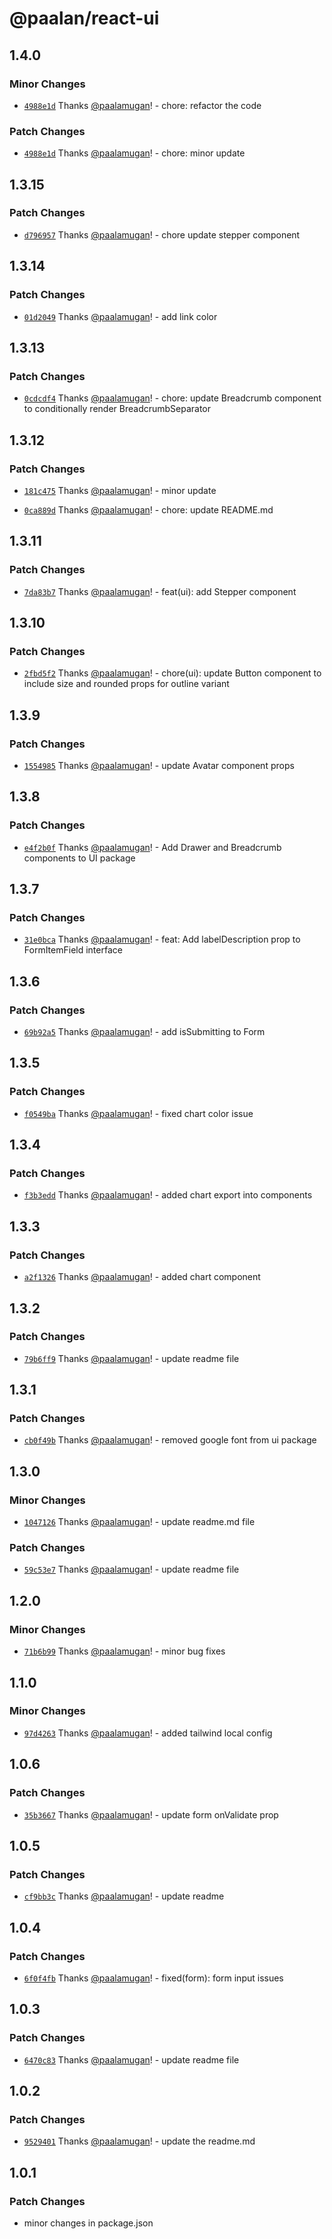 # @paalan/react-ui

## 1.4.0

### Minor Changes

- [`4988e1d`](https://github.com/paalamugan/paalan-react-shadcn-ui/commit/4988e1d8da1b952dff8a1e0791beed049e1e802a) Thanks [@paalamugan](https://github.com/paalamugan)! - chore: refactor the code

### Patch Changes

- [`4988e1d`](https://github.com/paalamugan/paalan-react-shadcn-ui/commit/4988e1d8da1b952dff8a1e0791beed049e1e802a) Thanks [@paalamugan](https://github.com/paalamugan)! - chore: minor update

## 1.3.15

### Patch Changes

- [`d796957`](https://github.com/paalamugan/paalan-react-shadcn-ui/commit/d796957fdf5dd106f3ee109db8a5e38b52f9d392) Thanks [@paalamugan](https://github.com/paalamugan)! - chore update stepper component

## 1.3.14

### Patch Changes

- [`01d2049`](https://github.com/paalamugan/paalan-react-shadcn-ui/commit/01d20498cc1cc354b3fc44a169ef286fd94d50a3) Thanks [@paalamugan](https://github.com/paalamugan)! - add link color

## 1.3.13

### Patch Changes

- [`0cdcdf4`](https://github.com/paalamugan/paalan-react-shadcn-ui/commit/0cdcdf421b2eac8ecc2b04913b730ffe26fad972) Thanks [@paalamugan](https://github.com/paalamugan)! - chore: update Breadcrumb component to conditionally render BreadcrumbSeparator

## 1.3.12

### Patch Changes

- [`181c475`](https://github.com/paalamugan/paalan-react-shadcn-ui/commit/181c475cf1c0ddb6ff20f3449303a30d4f0873c6) Thanks [@paalamugan](https://github.com/paalamugan)! - minor update

- [`0ca889d`](https://github.com/paalamugan/paalan-react-shadcn-ui/commit/0ca889d454fe9e69825c12c8ee97e80fc791390a) Thanks [@paalamugan](https://github.com/paalamugan)! - chore: update README.md

## 1.3.11

### Patch Changes

- [`7da83b7`](https://github.com/paalamugan/paalan-react-shadcn-ui/commit/7da83b703eb48a208cf0c024e4255613e5162de0) Thanks [@paalamugan](https://github.com/paalamugan)! - feat(ui): add Stepper component

## 1.3.10

### Patch Changes

- [`2fbd5f2`](https://github.com/paalamugan/paalan-react-shadcn-ui/commit/2fbd5f2e52dc2ab629896547a9be26b6c553885c) Thanks [@paalamugan](https://github.com/paalamugan)! - chore(ui): update Button component to include size and rounded props for outline variant

## 1.3.9

### Patch Changes

- [`1554985`](https://github.com/paalamugan/paalan-react-shadcn-ui/commit/1554985a722aec6ed7160cb342b3b8040f9715d4) Thanks [@paalamugan](https://github.com/paalamugan)! - update Avatar component props

## 1.3.8

### Patch Changes

- [`e4f2b0f`](https://github.com/paalamugan/paalan-react-shadcn-ui/commit/e4f2b0fbf06b8cdb7705ec4388b9a2ea037ddecb) Thanks [@paalamugan](https://github.com/paalamugan)! - Add Drawer and Breadcrumb components to UI package

## 1.3.7

### Patch Changes

- [`31e0bca`](https://github.com/paalamugan/paalan-react-shadcn-ui/commit/31e0bca23d741da94a0f5db89dea636240bb82f2) Thanks [@paalamugan](https://github.com/paalamugan)! - feat: Add labelDescription prop to FormItemField interface

## 1.3.6

### Patch Changes

- [`69b92a5`](https://github.com/paalamugan/paalan-react-shadcn-ui/commit/69b92a5793aa42cbb2db895e9f7c02b2164243ae) Thanks [@paalamugan](https://github.com/paalamugan)! - add isSubmitting to Form

## 1.3.5

### Patch Changes

- [`f0549ba`](https://github.com/paalamugan/paalan-react-shadcn-ui/commit/f0549baeae1f2c4173f39261ca485d9813c596b6) Thanks [@paalamugan](https://github.com/paalamugan)! - fixed chart color issue

## 1.3.4

### Patch Changes

- [`f3b3edd`](https://github.com/paalamugan/paalan-react-shadcn-ui/commit/f3b3edd5847f4c0f91e1dd635c535b850c5d1925) Thanks [@paalamugan](https://github.com/paalamugan)! - added chart export into components

## 1.3.3

### Patch Changes

- [`a2f1326`](https://github.com/paalamugan/paalan-react-shadcn-ui/commit/a2f13260330e1783f4929abdd56872e17c99d3e6) Thanks [@paalamugan](https://github.com/paalamugan)! - added chart component

## 1.3.2

### Patch Changes

- [`79b6ff9`](https://github.com/paalamugan/paalan-react-shadcn-ui/commit/79b6ff97bc809f56a7580d3092496803e728439b) Thanks [@paalamugan](https://github.com/paalamugan)! - update readme file

## 1.3.1

### Patch Changes

- [`cb0f49b`](https://github.com/paalamugan/paalan-react-shadcn-ui/commit/cb0f49b6e182fc55b4e3c41eb7c3bca506168b14) Thanks [@paalamugan](https://github.com/paalamugan)! - removed google font from ui package

## 1.3.0

### Minor Changes

- [`1047126`](https://github.com/paalamugan/paalan-react-shadcn-ui/commit/1047126c52e0abad7e98cfce02d67499cc8a3ad2) Thanks [@paalamugan](https://github.com/paalamugan)! - update readme.md file

### Patch Changes

- [`59c53e7`](https://github.com/paalamugan/paalan-react-shadcn-ui/commit/59c53e7d0e21cd189469fd8255e4b045a941c1f3) Thanks [@paalamugan](https://github.com/paalamugan)! - update readme file

## 1.2.0

### Minor Changes

- [`71b6b99`](https://github.com/paalamugan/paalan-react-shadcn-ui/commit/71b6b9913a21c6fa341c71a663fbc3f7e907d8e8) Thanks [@paalamugan](https://github.com/paalamugan)! - minor bug fixes

## 1.1.0

### Minor Changes

- [`97d4263`](https://github.com/paalamugan/paalan-react-shadcn-ui/commit/97d4263dbe7ad32058ed56d2d3bd97af28dbe4b0) Thanks [@paalamugan](https://github.com/paalamugan)! - added tailwind local config

## 1.0.6

### Patch Changes

- [`35b3667`](https://github.com/paalamugan/paalan-react-shadcn-ui/commit/35b3667e42963a90a6cc16bd297cfbc261e380ee) Thanks [@paalamugan](https://github.com/paalamugan)! - update form onValidate prop

## 1.0.5

### Patch Changes

- [`cf9bb3c`](https://github.com/paalamugan/paalan-react-shadcn-ui/commit/cf9bb3c4e07a69a26c95b66b8d23d4be8f24fe43) Thanks [@paalamugan](https://github.com/paalamugan)! - update readme

## 1.0.4

### Patch Changes

- [`6f0f4fb`](https://github.com/paalamugan/paalan-react-shadcn-ui/commit/6f0f4fb8fee26a7a557e0798e6ba033d122a8c34) Thanks [@paalamugan](https://github.com/paalamugan)! - fixed(form): form input issues

## 1.0.3

### Patch Changes

- [`6470c83`](https://github.com/paalamugan/paalan-react-shadcn-ui/commit/6470c83403d09305699d76a98d591bb3a334151e) Thanks [@paalamugan](https://github.com/paalamugan)! - update readme file

## 1.0.2

### Patch Changes

- [`9529401`](https://github.com/paalamugan/paalan-react-shadcn-ui/commit/9529401cbdb0120f5379050d4085b3ae6438d98c) Thanks [@paalamugan](https://github.com/paalamugan)! - update the readme.md

## 1.0.1

### Patch Changes

- minor changes in package.json
